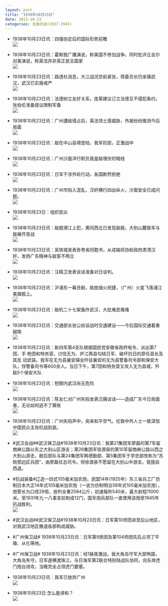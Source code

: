 ```yaml
---
layout: post
title: "1938年10月23日"
date: 2013-10-23
categories: 全面抗战(1937-1945)
---
```


<meta name="referrer" content="no-referrer" />

- 1938年10月23日讯：四强协定后的国际形势前瞻 <br/><img src="https://ww3.sinaimg.cn/large/aca367d8jw1e9woajxejoj20go28s7ok.jpg" />

- 1938年10月23日讯：霍斯脱广播演说，称美国不参加战争。同时批评丘吉尔对美演说，称英法并非真正民主国家 <br/><img src="https://ww1.sinaimg.cn/large/aca367d8jw1e9wmk5musqj20ci0cx76g.jpg" />

- 1938年10月23日讯：路透社消息，大江战况空前紧张，蒋委员长仍坐镇武汉，武汉已实施戒严 <br/><img src="https://ww3.sinaimg.cn/large/aca367d8jw1e9wktpj7m9j209v28lwpf.jpg" />

- 1938年10月23日讯：法德树立友好关系，庞莱建议订立法德互不侵犯条约，张伯伦准备提议限制军备 <br/><img src="https://ww4.sinaimg.cn/large/aca367d8jw1e9wj39vykfj20cn15nqbx.jpg" />

- 1938年10月23日讯：广州遭敌侵占后，英法领土感威胁，外报纷纷推测今后局面 <br/><img src="https://ww1.sinaimg.cn/large/aca367d8jw1e9wfmdu16kj20d80p5whf.jpg" />

- 1938年10月23日讯：敌在中山县境登陆，我军抗拒，正激战中 <br/><img src="https://ww4.sinaimg.cn/large/aca367d8jw1e9wc5k81t5j20go0usq88.jpg" />

- 1938年10月23日讯：广州沙面洋行职员竟是敌埋伏的暗线 <br/><img src="https://ww3.sinaimg.cn/large/aca367d8jw1e9w6yaosmij207m0jdgnb.jpg" />

- 1938年10月23日讯：日军干涉外轮行动，各国断然拒绝 <br/><img src="https://ww4.sinaimg.cn/large/aca367d8jw1e9w57t92q9j209o0ckdh9.jpg" />

- 1938年10月23日讯：广州市陷入混乱，汉奸横行四出纵火，沙面安全已成问题。 <br/><img src="https://ww1.sinaimg.cn/large/aca367d8jw1e9w3hgvx46j20c5126439.jpg" />

- 1938年10月23日：组织民众 <br/><img src="https://ww4.sinaimg.cn/large/aca367d8jw1e9vwjqplu3j20go0yx7cs.jpg" />

- 1938年10月23日讯：敌舰溯江上犯，黄冈西北已发现敌舰，大别山麓我军与敌展开恶战 <br/><img src="https://ww3.sinaimg.cn/large/aca367d8jw1e9vj937v59j2082142q7o.jpg" />

- 1938年10月23日讯：吴铁城发表告粤省同胞书，从戎输将协助政府肃清汉奸，发扬广东精神与敌誓不两立 <br/><img src="https://ww3.sinaimg.cn/large/aca367d8jw1e9vhirmkyxj20840ps41g.jpg" />

- 1938年10月23日讯：汪精卫发表谈话准备对日谈判。 <br/><img src="https://ww3.sinaimg.cn/large/aca367d8jw1e9vfsal8u5j20a5185ag4.jpg" />

- 1938年10月23日讯：沪浦东一幕丑剧，敌放烟火祝捷，（广州）火星飞落浦江美旗舰上。 <br/><img src="https://ww3.sinaimg.cn/large/aca367d8jw1e9ve1w1gm3j20e50jmgo5.jpg" />

- 1938年10月23日讯：敌机二十七架轰炸武汉，大批难民罹难 <br/><img src="https://ww3.sinaimg.cn/large/aca367d8jw1e9val0zlxnj20cl0csgo3.jpg" />

- 1938年10月23日讯：交通部长张公权谈战时交通建设——今后国际交通着重越南 <br/><img src="https://ww1.sinaimg.cn/large/aca367d8jw1e9v7489fumj20go1adgz0.jpg" />

- 1938年10月23日讯：新四军第4支队根据国民党安徽省政府电令，派出第7团、手 枪团和特务营，讨伐无为、庐江两县勾结日军、破坏抗日的原任县长及其反 动武装。我军在无为县襄安镇全歼驻襄安的无为县警备司令部和保安大队，俘警备司令等600余人。当日下午，第7团和特务营又攻入无为县城，歼敌5个保安大队 

- 1938年10月23日讯：短期内武汉尚无危险 <br/><img src="https://ww2.sinaimg.cn/large/aca367d8jw1e9v1wv7npuj209q0cwwg2.jpg" />

- 1938年10月23日讯：陈友仁对广州失陷发表沉痛谈话——造成广东今日局面者，无论如何逃不了算账 <br/><img src="https://ww3.sinaimg.cn/large/aca367d8jw1e9v06fzgc1j20di0p3q8z.jpg" />

- 1938年10月23日讯：广州失陷声中，突来和平空气。伦敦中外人士一致深信中国民众主张抗战到底。 <br/><img src="https://ww2.sinaimg.cn/large/aca367d8jw1e9uyg087p9j20el0r1n2d.jpg" />

- #武汉会战##武汉保卫战#1938年10月23日讯：我第21集团军廖磊的第7军留商麻公路以东之大别山区游击；第26集团军徐源泉的第10军留商麻公路以西之大别山游击，敌后部队与第24集团军韩德勤部、第5集团军于学忠部改称为“苏皖鄂边区兵团”，由廖磊任总司令。但徐源泉不愿留在大别山中游击，竟擅自西退。 

- #抗战装备#辽造一四式105毫米加农炮，民国14年(1925年）东三省兵工厂仿制日本大正14年式105毫米加农炮（一说为仿制明治38年式105毫米加农炮），炮管长为口径29倍，放列全重2594公斤，初速每秒540米，最大射程11000米。至1931年九一八事变前制成12门，国军炮兵部队一直使用该炮至1945年抗战胜利。 <br/><img src="https://ww3.sinaimg.cn/large/aca367d8jw1e9uvu6l01bj20dw08x0tt.jpg" />

- #武汉会战##武汉保卫战#1938年10月23日讯：日军第10师团进至应山地区，对我武汉地区撤退各部构成威胁。 

- #广州保卫战# 1938年10月23日讯：日军第9旅团及第104师团先后占领了平陵、从化等地。 

- #广州保卫战# 1938年10月23日讯：经1昼夜激战，我大角岛守军大部殉国，大角岛失守。日军遂横渡珠江，与日海军第2联合特别陆战队协同，向东岸虎门炮台进攻，当晚完全占领虎门要塞。 

- 1938年10月23日讯：我军已放弃广州 <br/><img src="https://ww3.sinaimg.cn/large/aca367d8jw1e9uri8rwcoj209v13edkr.jpg" />

- 1938年10月23日:怎么能讲和？ <br/><img src="https://ww1.sinaimg.cn/large/aca367d8jw1e9uqxczrewj20go114wot.jpg" />

